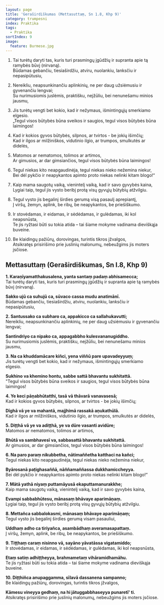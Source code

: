 ```yaml
---
layout: page
title: 'Geraširdiškumas (Mettasuttaṃ, Sn 1.8, Khp 9)'
category: trumpesni
index: Praktika
tags:
  - Praktika
sortIndex: 9
image:
  feature: Burmese.jpg
---
```

1. Tai turėtų daryti tas, kuris turi prasmingų įgūdžių ir supranta apie tą ramybės būvį (nirvaną).\
Būdamas gebančiu, tiesiaširdžiu, atviru, nuolankiu, lanksčiu ir nepasipūtusiu,

2. Nereikliu, neapsunkinančiu aplinkinių, ne per daug užsiėmusiu ir gyvenančiu lengvai;\
 Su nurimusiomis juslėmis, praktišku, neįžūliu, bei nenunešamu minios jausmu,

3. Jis turėtų vengti bet kokio, kad ir nežymaus, išmintingųjų smerkiamo elgesio.\
„Tegul visos būtybės būna sveikos ir saugios, tegul visos būtybės būna laimingos!

4. Kad ir kokios gyvos būtybės, silpnos, ar tvirtos - be jokių išimčių;\
Kad ir ilgos ar milžiniškos,  vidutinio ilgio, ar trumpos,  smulkutės ar didelės,

5. Matomos ar nematomos, tolimos ar artimos,\
Ar gimusios, ar  dar gimsiančios, tegul visos būtybės būna laimingos!

6. Tegul niekas kito neapgaudinėja, tegul niekas nieko nežemina niekur,\
Bei dėl pykčio ir neapykantos apimto proto niekas nelinki kitam blogo!“

7.  Kaip mama saugotų vaiką, vienintelį vaiką, kad ir savo gyvybės kaina,\
Lygiai taip, tegul jis vysto beribį protą visų gyvųjų būtybių atžvilgiu.

8. Tegul vysto  jis begalinį širdies gerumą visą pasaulį aprepiantį,\
Į viršų, žemyn, aplink, be ribų, be neapykantos, be priešiškumo.

9. Ir stovėdamas, ir eidamas, ir sėdėdamas, ir gulėdamas, iki kol neapsnūsta,\
Te jis ryžtasi būti su tokia atida – tai šiame mokyme vadinama dieviškąja buveine.

10. Be klaidingų pažiūrų, dorovingas, turintis tikros įžvalgos,\
Atsikratęs prisirišimo prie juslinių malonumų, nebeužgims jis moters įsčiose.


## Mettasuttaṃ (Geraširdiškumas, Sn I.8, Khp 9)

**1. Karaṇīyamatthakusalena, yanta santaṃ padaṃ abhisamecca;**<br /> Tai turėtų daryti tas, kuris turi prasmingų įgūdžių ir supranta apie tą ramybės būvį (nirvaną).

**Sakko ujū ca suhujū ca, sūvaco cassa mudu anatimānī.**<br /> Būdamas gebančiu, tiesiaširdžiu, atviru, nuolankiu, lanksčiu ir nepasipūtusiu,

**2. Santussako ca subharo ca, appakicco ca sallahukavutti;**<br /> Nereikliu, neapsunkinančiu aplinkinių, ne per daug užsiėmusiu ir gyvenančiu lengvai;

**Santindriyo ca nipako ca, appagabbho kulesvananugiddho.**<br /> Su nurimusiomis juslėmis, praktišku, neįžūliu, bei nenunešamu minios jausmu,

**3. Na ca khuddamācare kiñci, yena viññū pare upavadeyyuṃ;**<br /> Jis turėtų vengti bet kokio, kad ir nežymaus, išmintingųjų smerkiamo elgesio.

**Sukhino va khemino hontu, sabbe sattā bhavantu sukhitattā.**<br /> "Tegul visos būtybės būna sveikos ir saugios, tegul visos būtybės būna laimingos!

**4. Ye keci pāṇabhūtatthi, tasā vā thāvarā vanavasesā;**<br /> Kad ir kokios gyvos būtybės, silpnos, ar tvirtos - be jokių išimčių;

**Dīghā vā ye va mahantā, majjhimā rassakā aṇukathūlā.**<br /> Kad ir ilgos ar milžiniškos,  vidutinio ilgio, ar trumpos,  smulkutės ar didelės,

**5. Diṭṭhā vā ye va adiṭṭhā, ye va dūre vasanti avidūre;**<br />  Matomos ar nematomos, tolimos ar artimos,

**Bhūtā va sambhavesī va, sabbasattā bhavantu sukhitattā.**<br /> Ar gimusios, ar  dar gimsiančios, tegul visos būtybės būna laimingos!

**6. Na paro paraṃ nikubbetha, nātimaññetha katthaci na kañci;**<br /> Tegul niekas kito neapgaudinėja, tegul niekas nieko nežemina niekur,

**Byārosanā paṭighasaññā, nāññamaññassa dukkhamiccheyya.**<br /> Bei dėl pykčio ir neapykantos apimto proto niekas nelinki kitam blogo!“

**7. Mātā yathā niyaṃ puttamāyusā ekaputtamanurakkhe;**<br /> Kaip mama saugotų vaiką, vienintelį vaiką, kad ir savo gyvybės kaina,

**Evampi sabbabhūtesu, mānasaṃ bhāvaye aparimāṇaṃ.**<br /> Lygiai taip, tegul jis vysto beribį protą visų gyvųjų būtybių atžvilgiu.

**8. Mettañca sabbalokasmi, mānasaṃ bhāvaye aparimāṇaṃ;**<br /> Tegul vysto  jis begalinį širdies gerumą visam pasauliui,

**Uddhaṃ adho ca tiriyañca, asambādhaṃ averamasapattaṃ.**<br /> Į viršų, žemyn, aplink, be ribų, be neapykantos, be priešiškumo.

**9. Tiṭṭhaṃ caraṃ nisinno vā, sayāno yāvatāssa vigatamiddo;**<br /> Ir stovėdamas, ir eidamas, ir sėdėdamas, ir gulėdamas, iki kol neapsnūsta,

**Etaṃ satiṃ adhiṭṭheyya, brahmametaṃ vihāramidhamāhu.**<br /> Te jis ryžtasi būti su tokia atida – tai šiame mokyme vadinama dieviškąja buveine.

**10. Diṭṭhiñca anupaggamma, sīlavā dassanena sampanno;**<br /> Be klaidingų pažiūrų, dorovingas, turintis tikros įžvalgos,

**Kāmesu vineyya gedhaṃ, na hi jātuggabbhaseyya punaretī' ti.**<br /> Atsikratęs prisirišimo prie juslinių malonumų, nebeužgims jis moters įsčiose.
